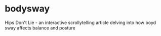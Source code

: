 # bodysway

Hips Don't Lie - an interactive scrollytelling article delving into how boyd sway affects balance and posture
